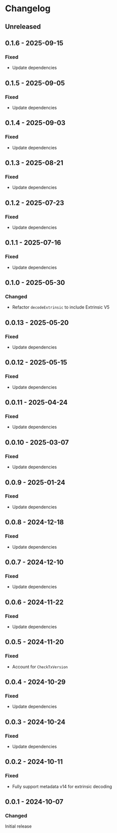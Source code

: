 # Changelog

## Unreleased

## 0.1.6 - 2025-09-15

### Fixed

- Update dependencies

## 0.1.5 - 2025-09-05

### Fixed

- Update dependencies

## 0.1.4 - 2025-09-03

### Fixed

- Update dependencies

## 0.1.3 - 2025-08-21

### Fixed

- Update dependencies

## 0.1.2 - 2025-07-23

### Fixed

- Update dependencies

## 0.1.1 - 2025-07-16

### Fixed

- Update dependencies

## 0.1.0 - 2025-05-30

### Changed

- Refactor `decodeExtrinsic` to include Extrinsic V5

## 0.0.13 - 2025-05-20

### Fixed

- Update dependencies

## 0.0.12 - 2025-05-15

### Fixed

- Update dependencies

## 0.0.11 - 2025-04-24

### Fixed

- Update dependencies

## 0.0.10 - 2025-03-07

### Fixed

- Update dependencies

## 0.0.9 - 2025-01-24

### Fixed

- Update dependencies

## 0.0.8 - 2024-12-18

### Fixed

- Update dependencies

## 0.0.7 - 2024-12-10

### Fixed

- Update dependencies

## 0.0.6 - 2024-11-22

### Fixed

- Update dependencies

## 0.0.5 - 2024-11-20

### Fixed

- Account for `CheckTxVersion`

## 0.0.4 - 2024-10-29

### Fixed

- Update dependencies

## 0.0.3 - 2024-10-24

### Fixed

- Update dependencies

## 0.0.2 - 2024-10-11

### Fixed

- Fully support metadata v14 for extrinsic decoding

## 0.0.1 - 2024-10-07

### Changed

Initial release
